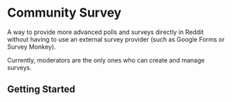 # Community Survey

A way to provide more advanced polls and surveys directly in Reddit without having to use an external survey provider (such as Google Forms or Survey Monkey).

Currently, moderators are the only ones who can create and manage surveys.

## Getting Started


